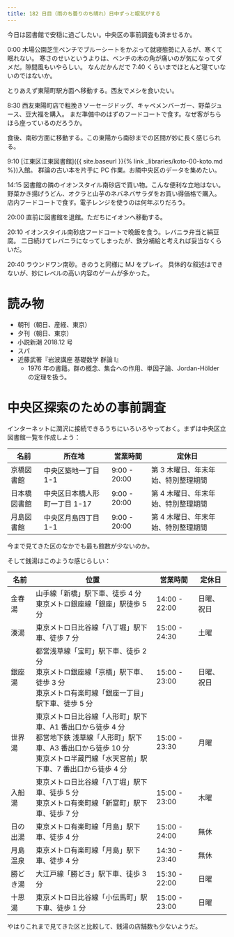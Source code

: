 ```yaml
---
title: 182 日目（雨のち曇りのち晴れ）日中ずっと眠気がする
---
```


今日は図書館で安穏に過ごしたい。中央区の事前調査も済ませるか。

0:00 木場公園芝生ベンチでブルーシートをかぶって就寝態勢に入るが、寒くて眠れない。
寒さのせいというよりは、ベンチの木の角が痛いのが気になってダメだ。隙間風もいやらしい。
なんだかんだで 7:40 くらいまでほとんど寝ていないのではないか。

とりあえず東陽町駅方面へ移動する。西友でメシを食いたい。

8:30 西友東陽町店で粗挽きソーセージドッグ、キャベメンバーガー、野菜ジュース、豆大福を購入。
まだ準備中のはずのフードコートで食す。なぜ客がちらほら座っているのだろうか。

食後、南砂方面に移動する。この東陽から南砂までの区間が妙に長く感じられる。

9:10 [江東区江東図書館]({{ site.baseurl }}{% link _libraries/koto-00-koto.md %})入館。
群論の古い本を片手に PC 作業。お隣中央区のデータを集めたい。

14:15 図書館の隣のイオンスタイル南砂店で買い物。こんな便利な立地はない。
野菜かき揚げうどん、オクラと山芋のネバネバサラダをお買い得価格で購入。
店内フードコートで食す。電子レンジを使うのは何年ぶりだろう。

20:00 直前に図書館を退館。ただちにイオンへ移動する。

20:10 イオンスタイル南砂店フードコートで晩飯を食う。レバニラ弁当と絹豆腐。
二日続けてレバニラになってしまったが、鉄分補給と考えれば妥当なくらいだ。

20:40 ラウンドワン南砂。きのうと同様に MJ をプレイ。
具体的な叙述はできないが、妙にレベルの高い内容のゲームが多かった。

# 読み物

* 朝刊（朝日、産経、東京）
* 夕刊（朝日、東京）
* 小説新潮 2018.12 号
* スパ
* 近藤武著『岩波講座 基礎数学 群論 I』
  * 1976 年の書籍。群の概念、集合への作用、単因子論、Jordan-Hölder の定理を扱う。

# 中央区探索のための事前調査

インターネットに潤沢に接続できるうちにいろいろやっておく。まずは中央区立図書館一覧を作成しよう：

| 名前         | 所在地                        | 営業時間     | 定休日                              |
| ------------ | ----------------------------- | ------------ | ----------------------------------- |
| 京橋図書館   | 中央区築地一丁目 1-1          | 9:00 - 20:00 | 第 3 木曜日、年末年始、特別整理期間 |
| 日本橋図書館 | 中央区日本橋人形町一丁目 1-17 | 9:00 - 20:00 | 第 4 木曜日、年末年始、特別整理期間 |
| 月島図書館   | 中央区月島四丁目 1-1          | 9:00 - 20:00 | 第 4 木曜日、年末年始、特別整理期間 |

今まで見てきた区のなかでも最も館数が少ないのか。

そして銭湯はこのような感じらしい：

| 名前     | 位置                                                                                                                                                                                      | 営業時間      | 定休日     |
| -------- | ----------------------------------------------------------------------------------------------------------------------------------------------------------------------------------------- | ------------- | ---------- |
| 金春湯   | 山手線「新橋」駅下車、徒歩 4 分<br/>東京メトロ銀座線「銀座」駅徒歩 5 分                                                                                                                   | 14:00 - 22:00 | 日曜、祝日 |
| 湊湯     | 東京メトロ日比谷線「八丁堀」駅下車、徒歩 7 分                                                                                                                                             | 15:00 - 24:30 | 土曜       |
| 銀座湯   | 都営浅草線「宝町」駅下車、徒歩 2 分<br/>東京メトロ銀座線「京橋」駅下車、徒歩 3 分<br/>東京メトロ有楽町線「銀座一丁目」駅下車、徒歩 5 分                                                   | 15:00 - 23:00 | 日曜、祝日 |
| 世界湯   | 東京メトロ日比谷線「人形町」駅下車、A1 番出口から徒歩 4 分<br/>都営地下鉄 浅草線「人形町」駅下車、A3 番出口から徒歩 10 分<br/>東京メトロ半蔵門線「水天宮前」駅下車、7 番出口から徒歩 4 分 | 15:00 - 23:30 | 月曜       |
| 入船湯   | 東京メトロ日比谷線「八丁堀」駅下車、徒歩 5 分<br/>東京メトロ有楽町線「新富町」駅下車、徒歩 7 分                                                                                           | 15:00 - 23:00 | 木曜       |
| 日の出湯 | 東京メトロ有楽町線「月島」駅下車、徒歩 4 分                                                                                                                                               | 15:00 - 24:00 | 無休       |
| 月島温泉 | 東京メトロ有楽町線「月島」駅下車、徒歩 4 分                                                                                                                                               | 14:30 - 23:40 | 無休       |
| 勝どき湯 | 大江戸線「勝どき」駅下車、徒歩 3 分                                                                                                                                                       | 15:30 - 22:00 | 日曜       |
| 十思湯   | 東京メトロ日比谷線「小伝馬町」駅下車、徒歩 1 分                                                                                                                                           | 15:00 - 23:00 | 日曜       |

やはりこれまで見てきた区と比較して、銭湯の店舗数も少ないようだ。
